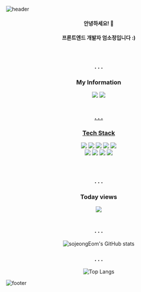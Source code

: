 ![header](https://capsule-render.vercel.app/api?type=waving&&color=0:EEFF00,100:a82da8&height=300&section=header&text=sojeongEom&fontAlignY=40&fontColor=ffffff&fontSize=70&desc=(._____.)&descAlignY=65&animation=twinkling)

<div align="center">
  <h4>안녕하세요! 👋</h4>
  <h4>프론트엔드 개발자 엄소정입니다 :) </h4>
  <br />	
  <h3>. . .</h3>
  <h3>My Information</h3>
  <a href="#"><img src="https://img.shields.io/badge/esj5029@gmail.com-EA4335?style=flat&logo=Gmail&logoColor=white"/></a>   <a href="#"><img src="https://img.shields.io/badge/dbsdktkfkd9@naver.com-03C75A?style=flat&logo=Naver&logoColor=white"/></a>  <a href="https://www.instagram.com/_dim.chae_/">
  <br />
  <br />
  <h3>. . .</h3>
  <h3>Tech Stack</h3>
  <div class="stack">
  <a href="#"><img src="https://img.shields.io/badge/React-61DAFB?style=flat&logo=React&logoColor=white"/></a>
  <a href="#"><img src="https://img.shields.io/badge/JavaScript-F7DF1E?style=flat&logo=JavaScript&logoColor=white"/></a>
  <a href="#"><img src="https://img.shields.io/badge/CSS-1572B6?style=flat&logo=CSS3&logoColor=white"/></a>
  <a href="#"><img src="https://img.shields.io/badge/Git-F05032?style=flat&logo=Git&logoColor=white"/></a>
  <a href="#"><img src="https://img.shields.io/badge/Node.js-339933?style=flat&logo=node-dot-js&logoColor=white"/></a>
  <br />
  <a href="#"><img src="https://img.shields.io/badge/Python-3766AB?style=flat&logo=Python&logoColor=white"/></a>
  <a href="#"><img src="https://img.shields.io/badge/FastAPI-009688?style=flat&logo=FastAPI&logoColor=white"/></a>
  <a href="#"><img src="https://img.shields.io/badge/MySQL-4479A1?style=flat&logo=MySQL&logoColor=white"/></a>
  <a href="#"><img src="https://img.shields.io/badge/C++-A8B9CC?style=flat&logo=C&logoColor=white"/></a>
	</div>
 <br />
 <br />
 <h3>. . .</h3>
 <h3>Today views</h3>
<img src="https://hits.seeyoufarm.com/api/count/incr/badge.svg?url=https%3A%2F%2Fgithub.com%2FsojeongEom&count_bg=%23FFDCDC&title_bg=%23FAB4B4&icon=baidu.svg&icon_color=%23FFFFFF&title=%C2%B7&edge_flat=false"/>
	
<br />
<br />

<h3>. . .</h3>
  
![sojeongEom's GitHub stats](https://github-readme-stats.vercel.app/api?username=sojeongEom&show_icons=true&theme=swift)
  
<h3>. . .</h3>

![Top Langs](https://github-readme-stats.vercel.app/api/top-langs/?username=sojeongEom&layout=Demo&theme=swift)	
</div>

![footer](https://capsule-render.vercel.app/api?section=footer&type=waving&color=0:EEFF00,100:a82da8&height=130)
